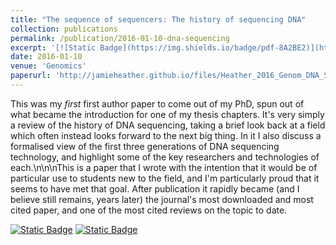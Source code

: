 ```yaml
---
title: "The sequence of sequencers: The history of sequencing DNA"
collection: publications
permalink: /publication/2016-01-10-dna-sequencing
excerpt: '[![Static Badge](https://img.shields.io/badge/pdf-8A2BE2)](http://jamieheather.github.io/files/Heather_2016_Genom_DNA_Sequencers.pdf) [![Static Badge](https://img.shields.io/badge/doi-purple)](https://dx.doi.org/10.1016/j.ygeno.2015.11.003) DNA sequencing technology review.'
date: 2016-01-10
venue: 'Genomics'
paperurl: 'http://jamieheather.github.io/files/Heather_2016_Genom_DNA_Sequencers.pdf'
---
```

This was my *first* first author paper to come out of my PhD, spun out of what became the introduction for one of my thesis chapters. It's very simply a review of the history of DNA sequencing, taking a brief look back at a field which often instead looks forward to the next big thing. In it I also discuss a formalised view of the first three generations of DNA sequencing technology, and highlight some of the key researchers and technologies of each.\n\n\nThis is a paper that I wrote with the intention that it would be of particular use to students new to the field, and I'm particularly proud that it seems to have met that goal. After publication it rapidly became (and I believe still remains, years later) the journal's most downloaded and most cited paper, and one of the most cited reviews on the topic to date.



[![Static Badge](https://img.shields.io/badge/pdf-8A2BE2)](http://jamieheather.github.io/files/Heather_2016_Genom_DNA_Sequencers.pdf) [![Static Badge](https://img.shields.io/badge/doi-purple)](https://dx.doi.org/10.1016/j.ygeno.2015.11.003) 